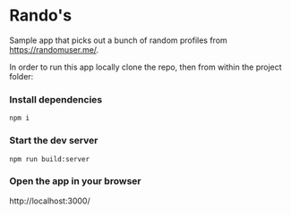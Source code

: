# Rando's

Sample app that picks out a bunch of random profiles from https://randomuser.me/.

In order to run this app locally clone the repo, then from within the project folder:

### Install dependencies

`npm i`

### Start the dev server

`npm run build:server`

### Open the app in your browser

http://localhost:3000/

